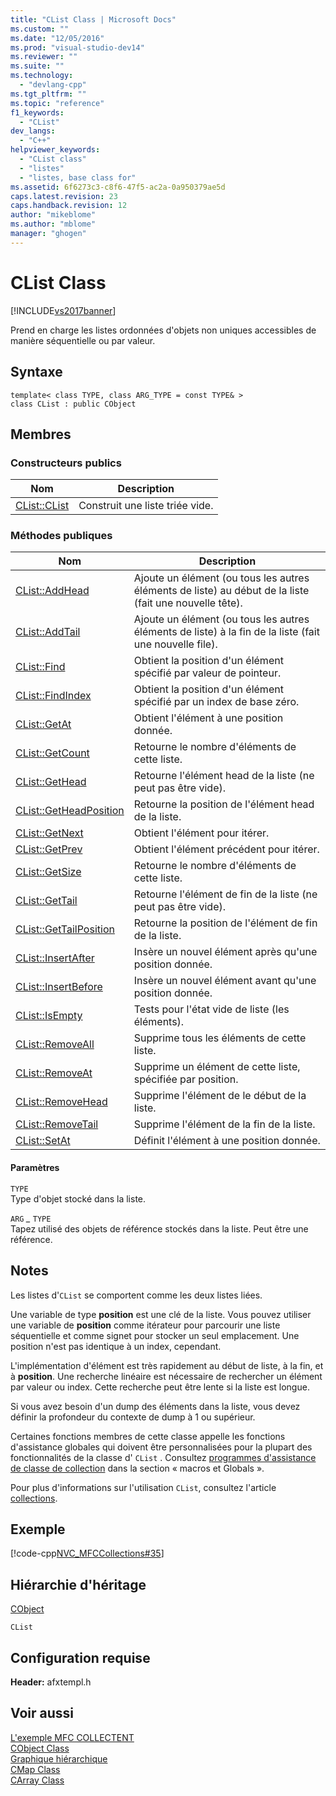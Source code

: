 ```yaml
---
title: "CList Class | Microsoft Docs"
ms.custom: ""
ms.date: "12/05/2016"
ms.prod: "visual-studio-dev14"
ms.reviewer: ""
ms.suite: ""
ms.technology: 
  - "devlang-cpp"
ms.tgt_pltfrm: ""
ms.topic: "reference"
f1_keywords: 
  - "CList"
dev_langs: 
  - "C++"
helpviewer_keywords: 
  - "CList class"
  - "listes"
  - "listes, base class for"
ms.assetid: 6f6273c3-c8f6-47f5-ac2a-0a950379ae5d
caps.latest.revision: 23
caps.handback.revision: 12
author: "mikeblome"
ms.author: "mblome"
manager: "ghogen"
---
```

# CList Class
[!INCLUDE[vs2017banner](../../assembler/inline/includes/vs2017banner.md)]

Prend en charge les listes ordonnées d'objets non uniques accessibles de manière séquentielle ou par valeur.  
  
## Syntaxe  
  
```  
template< class TYPE, class ARG_TYPE = const TYPE& >   
class CList : public CObject  
```  
  
## Membres  
  
### Constructeurs publics  
  
|Nom|Description|  
|---------|-----------------|  
|[CList::CList](../Topic/CList::CList.md)|Construit une liste triée vide.|  
  
### Méthodes publiques  
  
|Nom|Description|  
|---------|-----------------|  
|[CList::AddHead](../Topic/CList::AddHead.md)|Ajoute un élément \(ou tous les autres éléments de liste\) au début de la liste \(fait une nouvelle tête\).|  
|[CList::AddTail](../Topic/CList::AddTail.md)|Ajoute un élément \(ou tous les autres éléments de liste\) à la fin de la liste \(fait une nouvelle file\).|  
|[CList::Find](../Topic/CList::Find.md)|Obtient la position d'un élément spécifié par valeur de pointeur.|  
|[CList::FindIndex](../Topic/CList::FindIndex.md)|Obtient la position d'un élément spécifié par un index de base zéro.|  
|[CList::GetAt](../Topic/CList::GetAt.md)|Obtient l'élément à une position donnée.|  
|[CList::GetCount](../Topic/CList::GetCount.md)|Retourne le nombre d'éléments de cette liste.|  
|[CList::GetHead](../Topic/CList::GetHead.md)|Retourne l'élément head de la liste \(ne peut pas être vide\).|  
|[CList::GetHeadPosition](../Topic/CList::GetHeadPosition.md)|Retourne la position de l'élément head de la liste.|  
|[CList::GetNext](../Topic/CList::GetNext.md)|Obtient l'élément pour itérer.|  
|[CList::GetPrev](../Topic/CList::GetPrev.md)|Obtient l'élément précédent pour itérer.|  
|[CList::GetSize](../Topic/CList::GetSize.md)|Retourne le nombre d'éléments de cette liste.|  
|[CList::GetTail](../Topic/CList::GetTail.md)|Retourne l'élément de fin de la liste \(ne peut pas être vide\).|  
|[CList::GetTailPosition](../Topic/CList::GetTailPosition.md)|Retourne la position de l'élément de fin de la liste.|  
|[CList::InsertAfter](../Topic/CList::InsertAfter.md)|Insère un nouvel élément après qu'une position donnée.|  
|[CList::InsertBefore](../Topic/CList::InsertBefore.md)|Insère un nouvel élément avant qu'une position donnée.|  
|[CList::IsEmpty](../Topic/CList::IsEmpty.md)|Tests pour l'état vide de liste \(les éléments\).|  
|[CList::RemoveAll](../Topic/CList::RemoveAll.md)|Supprime tous les éléments de cette liste.|  
|[CList::RemoveAt](../Topic/CList::RemoveAt.md)|Supprime un élément de cette liste, spécifiée par position.|  
|[CList::RemoveHead](../Topic/CList::RemoveHead.md)|Supprime l'élément de le début de la liste.|  
|[CList::RemoveTail](../Topic/CList::RemoveTail.md)|Supprime l'élément de la fin de la liste.|  
|[CList::SetAt](../Topic/CList::SetAt.md)|Définit l'élément à une position donnée.|  
  
#### Paramètres  
 `TYPE`  
 Type d'objet stocké dans la liste.  
  
 `ARG` *\_* `TYPE`  
 Tapez utilisé des objets de référence stockés dans la liste.  Peut être une référence.  
  
## Notes  
 Les listes d'`CList` se comportent comme les deux listes liées.  
  
 Une variable de type **position** est une clé de la liste.  Vous pouvez utiliser une variable de **position** comme itérateur pour parcourir une liste séquentielle et comme signet pour stocker un seul emplacement.  Une position n'est pas identique à un index, cependant.  
  
 L'implémentation d'élément est très rapidement au début de liste, à la fin, et à **position**.  Une recherche linéaire est nécessaire de rechercher un élément par valeur ou index.  Cette recherche peut être lente si la liste est longue.  
  
 Si vous avez besoin d'un dump des éléments dans la liste, vous devez définir la profondeur du contexte de dump à 1 ou supérieur.  
  
 Certaines fonctions membres de cette classe appelle les fonctions d'assistance globales qui doivent être personnalisées pour la plupart des fonctionnalités de la classe d' `CList` .  Consultez [programmes d'assistance de classe de collection](../../mfc/reference/collection-class-helpers.md) dans la section « macros et Globals ».  
  
 Pour plus d'informations sur l'utilisation `CList`, consultez l'article [collections](../../mfc/collections.md).  
  
## Exemple  
 [!code-cpp[NVC_MFCCollections#35](../../mfc/codesnippet/CPP/clist-class_1.cpp)]  
  
## Hiérarchie d'héritage  
 [CObject](../../mfc/reference/cobject-class.md)  
  
 `CList`  
  
## Configuration requise  
 **Header:** afxtempl.h  
  
## Voir aussi  
 [L'exemple MFC COLLECTENT](../../top/visual-cpp-samples.md)   
 [CObject Class](../../mfc/reference/cobject-class.md)   
 [Graphique hiérarchique](../../mfc/hierarchy-chart.md)   
 [CMap Class](../../mfc/reference/cmap-class.md)   
 [CArray Class](../../mfc/reference/carray-class.md)